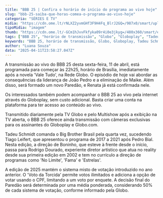 ```yaml
---
title: "BBB 25 | Confira o horário de início do programa ao vivo hoje"
slug: "bbb-25-saiba-que-horas-comea-o-programa-ao-vivo-hoje"
categoria: "SÉRIES E TV"
midia: "https://cdn.ome.lt/rNLXZ2yvmGHf3F9H4Fq_BlrJ2GQ=/987x0/smart/uploads/conteudo/fotos/bbb25-tadeu-schmidt-horario.jpg"
tipoMidia: "imagem"
thumb: "https://cdn.ome.lt/-GCm1hJvvFkfyka09r4i0e3jkyg=/480x360/smart/extras/conteudos/bbb25-tadeu-schmidt-horario-peq.jpg"
tags: ["BBB 25", "horário de transmissão", "Globo", "Globoplay", "Tadeu Schmidt", "Rodrigo Dourado", "votação BBB"]
keywords: "BBB 25, horário de transmissão, Globo, Globoplay, Tadeu Schmidt, Rodrigo Dourado, votação BBB"
author: "Luana Souza"
data: "2025-04-11T23:58:27.047Z"
---
```


A transmissão ao vivo do BBB 25 desta sexta-feira, 11 de abril, está programada para começar às 22h25, horário de Brasília, imediatamente após a novela 'Vale Tudo', na Rede Globo. O episódio de hoje vai abordar as consequências da liderança de João Pedro e a eliminação de Maike. Além disso, será formado um novo Paredão, e Renata já está confirmada nele.

Os interessados também podem acompanhar o BBB 25 ao vivo pela internet através do Globoplay, sem custo adicional. Basta criar uma conta na plataforma para ter acesso ao conteúdo ao vivo.

Transmitido diariamente pela TV Globo e pelo Multishow após a exibição na TV aberta, o BBB 25 oferece ainda transmissão com câmeras exclusivas para os assinantes do Globoplay e Globo.com.

Tadeu Schmidt comanda o Big Brother Brasil pela quarta vez, sucedendo Tiago Leifert, que apresentou o programa de 2017 a 2021 após Pedro Bial. Nesta edição, a direção de Boninho, que esteve à frente desde o início, passa para Rodrigo Dourado, experiente diretor artístico que atua no reality desde sua primeira edição em 2002 e tem no currículo a direção de programas como 'No Limite', 'Fama' e 'Estrelas'.

A edição de 2025 mantém o sistema misto de votação introduzido no ano anterior. O 'Voto da Torcida' permite votos ilimitados e adiciona a opção de votar usando o CPF, limitando a um voto por enquete. A decisão final do Paredão será determinada por uma média ponderada, considerando 50% de cada sistema de votação, conforme informado pela Globo.
